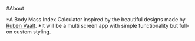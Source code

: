 #About

*A Body Mass Index Calculator inspired by the beautiful designs made by [Ruben Vaalt](https://dribbble.com/shots/4585382-Simple-BMI-Calculator). 
*It will be a multi screen app with simple functionality but full-on custom styling. 
